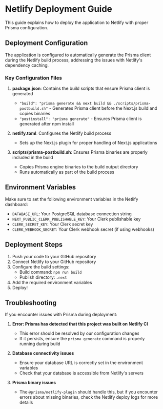 # Netlify Deployment Guide

This guide explains how to deploy the application to Netlify with proper Prisma configuration.

## Deployment Configuration

The application is configured to automatically generate the Prisma client during the Netlify build process, addressing the issues with Netlify's dependency caching.

### Key Configuration Files

1. **package.json**: Contains the build scripts that ensure Prisma client is generated

   - `"build": "prisma generate && next build && ./scripts/prisma-postbuild.sh"` - Generates Prisma client before the Next.js build and copies binaries
   - `"postinstall": "prisma generate"` - Ensures Prisma client is generated after npm install

2. **netlify.toml**: Configures the Netlify build process

   - Sets up the Next.js plugin for proper handling of Next.js applications

3. **scripts/prisma-postbuild.sh**: Ensures Prisma binaries are properly included in the build
   - Copies Prisma engine binaries to the build output directory
   - Runs automatically as part of the build process

## Environment Variables

Make sure to set the following environment variables in the Netlify dashboard:

- `DATABASE_URL`: Your PostgreSQL database connection string
- `NEXT_PUBLIC_CLERK_PUBLISHABLE_KEY`: Your Clerk publishable key
- `CLERK_SECRET_KEY`: Your Clerk secret key
- `CLERK_WEBHOOK_SECRET`: Your Clerk webhook secret (if using webhooks)

## Deployment Steps

1. Push your code to your GitHub repository
2. Connect Netlify to your GitHub repository
3. Configure the build settings:
   - Build command: `npm run build`
   - Publish directory: `.next`
4. Add the required environment variables
5. Deploy!

## Troubleshooting

If you encounter issues with Prisma during deployment:

1. **Error: Prisma has detected that this project was built on Netlify CI**

   - This error should be resolved by our configuration changes
   - If it persists, ensure the `prisma generate` command is properly running during build

2. **Database connectivity issues**

   - Ensure your database URL is correctly set in the environment variables
   - Check that your database is accessible from Netlify's servers

3. **Prisma binary issues**
   - The `@prisma/netlify-plugin` should handle this, but if you encounter errors about missing binaries,
     check the Netlify deploy logs for more details
